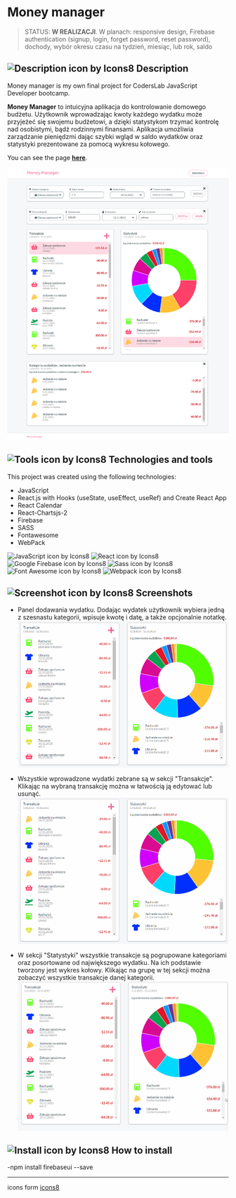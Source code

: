 # Money manager

> STATUS: **W REALIZACJI**. W planach: responsive design, Firebase authentication (signup, login, forget password, reset password), dochody, wybór okresu czasu na tydzień, miesiąc, lub rok, saldo

## ![Description icon by Icons8](https://img.icons8.com/dusk/24/000000/document--v1.png) Description

Money manager is my own final project for CodersLab JavaScript Developer bootcamp.

**Money Manager** to intuicyjna aplikacja do kontrolowanie domowego budżetu.
Użytkownik wprowadzając kwoty każdego wydatku może przyjeżeć się swojemu budżetowi, a dzięki statystykom trzymać kontrolę nad osobistymi, bądź rodzinnymi finansami. Aplikacja umożliwia zarządzanie pieniędzmi dając szybki wgląd w saldo wydatków oraz statystyki prezentowane za pomocą wykresu kołowego.

You can see the page **[here](https://money-manager-12daf.web.app/)**.

![Money Manager main page](/screenshots/Money-Manager.png)

## ![Tools icon by Icons8](https://img.icons8.com/external-icongeek26-linear-colour-icongeek26/24/000000/external-tools-plumbing-icongeek26-linear-colour-icongeek26.png) Technologies and tools

This project was created using the following technologies:

- JavaScript
- React.js with Hooks (useState, useEffect, useRef) and Create React App
- React Calendar
- React-Chartsjs-2
- Firebase
- SASS
- Fontawesome
- WebPack

![JavaScript icon by Icons8](https://img.icons8.com/color/48/000000/javascript--v2.png)
![React icon by Icons8](https://img.icons8.com/color/48/000000/react-native.png)
![Google Firebase icon by Icons8](https://img.icons8.com/color/48/000000/firebase.png)
![Sass icon by Icons8](https://img.icons8.com/color/48/000000/sass.png)
![Font Awesome icon by Icons8](https://img.icons8.com/windows/48/4a90e2/font-awesome.png)
![Webpack icon by Icons8](https://img.icons8.com/color/48/000000/webpack.png)

## ![Screenshot icon by Icons8](https://img.icons8.com/dusk/24/000000/unsplash.png) Screenshots

- Panel dodawania wydatku. Dodając wydatek użytkownik wybiera jedną z szesnastu kategorii, wpisuje kwotę i datę, a także opcjonalnie notatkę.
  ![](/screenshots/money-manager-1.gif)

- Wszystkie wprowadzone wydatki zebrane są w sekcji "Transakcje". Klikając na wybraną transakcję można w łatwością ją edytować lub usunąć.
  ![](/screenshots/money-manager-2.gif)

- W sekcji "Statystyki" wszystkie transakcje są pogrupowane kategoriami oraz posortowane od największego wydatku. Na ich podstawie tworzony jest wykres kołowy. Klikając na grupę w tej sekcji można zobaczyć wszystkie transakcje danej kategorii.
  ![](/screenshots/money-manager-3.gif)

## ![Install icon by Icons8](https://img.icons8.com/dusk/24/000000/software-installer.png") How to install

-npm install firebaseui --save

---

icons form [icons8](https://icons8.com/)
